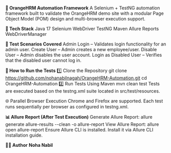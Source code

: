 **🧪 OrangeHRM Automation Framework**
A Selenium + TestNG automation framework built to validate the OrangeHRM demo site with a modular Page Object Model (POM) design and multi-browser execution support.

**🚀 Tech Stack**
Java 17
Selenium WebDriver
TestNG
Maven
Allure Reports
WebDriverManager


**🧪 Test Scenarios Covered**
Admin Login – Validates login functionality for an admin user.
Create User – Admin creates a new employee/user.
Disable User – Admin disables the user account.
Login as Disabled User – Verifies that the disabled user cannot log in.

**🧭 How to Run the Tests**
1️⃣ Clone the Repository
git clone https://github.com/nohanabilnagah/OrangeHRM-Automation.git
cd OrangeHRM-Automation
2️⃣ Run Tests Using Maven
mvn clean test
Tests are executed based on the testng.xml suite located in src/test/resources.

🌐 Parallel Browser Execution
Chrome and Firefox are supported.
Each test runs sequentially per browser as configured in testng.xml.

**📊 Allure Report (After Test Execution)**
Generate Allure Report:
allure generate allure-results --clean -o allure-report
View Allure Report:
allure open allure-report
Ensure Allure CLI is installed. Install it via Allure CLI installation guide.

**👩‍💻 Author**
**Noha Nabil**
